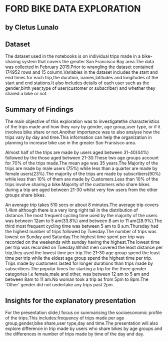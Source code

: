 # FORD BIKE DATA EXPLORATION
## by Cletus Lunalo


## Dataset

The dataset used in the notebooks is on individual trips made in a bike-sharing system that covers the greater San Francisco Bay area.The data was collected in February 2019.Prior to wrangling the dataset contained 174952 rows and 15 column.Variables in the dataset includes the start and end times for each trip,the duration, names,latitudes and longitudes of the start and end stations.It also includes details of each user such as the gender,birth year,type of user(customer or subscriber) and whether they shared a bike or not.


## Summary of Findings
The main objective of this exploration was to investigatethe characteristics of the trips made and how they vary by gender, age group,user type, or if it involves bike share or not.Another importance was to also analyse how the trips vary by day and time.This information can help the organization in planning to increase bike use in the greater San Fransisco area.

Almost half of the trips are  made by users aged between  31-40(44%) followed by the those  aged between 21-30.These two age groups account for 70% of the trips made.The mean age was 35 years.The Majority of the trips are made by male users (75%) while less than a quarter are  made by female users(23%).The majority of the trips are made by subscribers(90%) while less than 10% of them are made by Customers.Less than 10% of the trips involve sharing a bike.Majority of the customers who share bikes during a trip are aged between 21-30 whilst very few users from the other groups share bikes.

An average trip takes 510 secs or about 8 minutes.The average trip covers 1.4km although there is a very long right tail in the distribution of distance.The most frequent cycling time used by the majority of the users was between 12am to 5 am(33.8%) amd between 8 am to 11 am(28.9%).The third most frequent cycling time was between 5 am to 8 a.m.Thursday had the highest number of trips  followed by Tuesday.The number of trips was lowest on Sunday and Saturday.The highest time spent per trip was recorded on the weekends with sunday having the highest.The lowest time per trip was recorded on Tuesday.Whilst men covered the least distance per trip,they used the lowest time per trip.The 21-30 age group spend the least time per trip while the eldest age group spend the highest time per trip. Trips made by customers lasted for  longer durations than  trips made by subscribers.The popular times for starting a trip for the three gender categories i.e female,male and other, was between 12 am to 5 am and between 8am to 11 am.No woman took a trip as from 5pm to 8pm.The 'Other' gender did not undertake any trips past 2pm.

## Insights for the explanatory presentation

For the presentation slide,I  focus on summarising the socioeconomic profile of the trips.This  includes:frequency of trips made  per age group,gender,bike share,user type,day and time.The presentation will also explore difference in trip made by users who share bikes by age groups and the differences in number of trips made by  time of the day and day.


